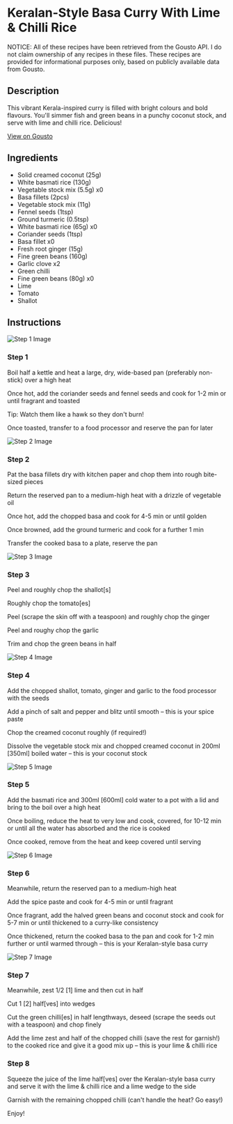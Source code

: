 # Keralan-Style Basa Curry With Lime & Chilli Rice

NOTICE: All of these recipes have been retrieved from the Gousto API. I do not claim ownership of any recipes in these files. These recipes are provided for informational purposes only, based on publicly available data from Gousto.

## Description

This vibrant Kerala-inspired curry is filled with bright colours and bold flavours. You'll simmer fish and green beans in a punchy coconut stock, and serve with lime and chilli rice. Delicious!

[View on Gousto](https://www.gousto.co.uk/recipes/cookbook/keralan-fish-curry-with-lime-chilli-rice)

## Ingredients

- Solid creamed coconut (25g)
- White basmati rice (130g)
- Vegetable stock mix (5.5g) x0
- Basa fillets (2pcs)
- Vegetable stock mix (11g)
- Fennel seeds (1tsp)
- Ground turmeric (0.5tsp)
- White basmati rice (65g) x0
- Coriander seeds (1tsp)
- Basa fillet x0
- Fresh root ginger (15g)
- Fine green beans (160g)
- Garlic clove x2
- Green chilli
- Fine green beans (80g) x0
- Lime
- Tomato
- Shallot

## Instructions

![Step 1 Image](https://production-media.gousto.co.uk/cms/recipe-step-image/Step-1-1630427070496-x200.jpg)

### Step 1

Boil half a kettle and heat a large, dry, wide-based pan (preferably non-stick) over a high heat

Once hot, add the coriander seeds and fennel seeds and cook for 1-2 min or until fragrant and toasted

Tip: Watch them like a hawk so they don't burn!

Once toasted, transfer to a food processor and reserve the pan for later

![Step 2 Image](https://production-media.gousto.co.uk/cms/recipe-step-image/step-2-1630427074041-x200.jpg)

### Step 2

Pat the basa fillets dry with kitchen paper and chop them into rough bite-sized pieces

Return the reserved pan to a medium-high heat with a drizzle of vegetable oil

Once hot, add the chopped basa and cook for 4-5 min or until golden

Once browned, add the ground turmeric and cook for a further 1 min

Transfer the cooked basa to a plate, reserve the pan

![Step 3 Image](https://production-media.gousto.co.uk/cms/recipe-step-image/step-3-1630427077882-x200.jpg)

### Step 3

Peel and roughly chop the shallot<span class="text-danger">[s]</span>

Roughly chop the tomato<span class="text-danger">[es]</span>

Peel (scrape the skin off with a teaspoon) and roughly chop the ginger

Peel and roughy chop the garlic

Trim and chop the green beans in half

![Step 4 Image](https://production-media.gousto.co.uk/cms/recipe-step-image/Step-4-1630427081529-x200.jpg)

### Step 4

Add the chopped shallot, tomato, ginger and garlic to the food processor with the seeds

Add a pinch of salt and pepper and blitz until smooth – this is your spice paste

Chop the creamed coconut roughly (if required!)

Dissolve the vegetable stock mix and chopped creamed coconut in 200ml<span class="text-danger"> [350ml]</span> boiled water – this is your coconut stock

![Step 5 Image](https://production-media.gousto.co.uk/cms/recipe-step-image/Step-5-1630427084972-x200.jpg)

### Step 5

Add the basmati rice and 300ml <span class="text-danger">[600ml] </span>cold water to a pot with a lid and bring to the boil over a high heat

Once boiling, reduce the heat to very low and cook, covered, for 10-12 min or until all the water has absorbed and the rice is cooked

Once cooked, remove from the heat and keep covered until serving

![Step 6 Image](https://production-media.gousto.co.uk/cms/recipe-step-image/step-6-1630427088757-x200.jpg)

### Step 6

Meanwhile, return the reserved pan to a medium-high heat

Add the spice paste and cook for 4-5 min or until fragrant

Once fragrant, add the halved green beans and coconut stock and cook for 5-7 min or until thickened to a curry-like consistency

Once thickened, return the cooked basa to the pan and cook for 1-2 min further or until warmed through – this is your Keralan-style basa curry

![Step 7 Image](https://production-media.gousto.co.uk/cms/recipe-step-image/Step-7-1630427092481-x200.jpg)

### Step 7

Meanwhile, zest 1/2 <span class="text-danger">[1] </span>lime and then cut in half

Cut 1 <span class="text-danger">[2]</span> half<span class="text-danger">[ves]</span> into wedges

Cut the green chilli<span class="text-danger">[es]</span> in half lengthways, deseed (scrape the seeds out with a teaspoon) and chop finely

Add the lime zest and half of the chopped chilli (save the rest for garnish!) to the cooked rice and give it a good mix up – this is your lime & chilli rice

### Step 8

Squeeze the juice of the lime half<span class="text-danger">[ves]</span> over the Keralan-style basa curry and serve it with the lime & chilli rice and a lime wedge to the side

Garnish with the remaining chopped chilli (can't handle the heat? Go easy!)

Enjoy!

